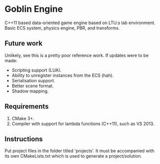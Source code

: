 # Goblin Engine
C++11 based data-oriented game engine based on LTU:s lab environment. Basic ECS system, physics engine, PBR, and transforms.

## Future work
Unlikely, see this is a pretty poor reference work. If updates were to be made:

- Scripting support (LUA).
- Ability to unregister instances from the ECS (hah).
- Serialisation support.
- Better scene format.
- Shadow mapping.

## Requirements
1. CMake 3+.
2. Compiler with support for lambda functions (C++11), such as VS 2013.
  
## Instructions
Put project files in the folder titled 'projects'. It must be accompanied with its own CMakeLists.txt which is used to generate a project/solution.
